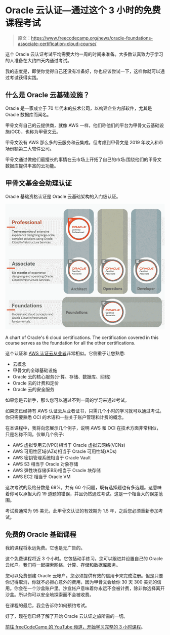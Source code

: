 # Oracle 云认证—通过这个 3 小时的免费课程考试

> 原文：<https://www.freecodecamp.org/news/oracle-foundations-associate-certification-cloud-course/>

这个 Oracle 云认证考试平均需要大约一周的时间来准备。大多数认真致力于学习的人准备在大约四天内通过考试。

我的态度是，即使你觉得自己还没有准备好，你也应该尝试一下，这样你就可以通过考试获得实践。

## 什么是 Oracle 云基础设施？

Oracle 是一家成立于 70 年代末的技术公司，以构建企业内部软件，尤其是 Oracle 数据库而闻名。

甲骨文有自己的云提供商，就像 AWS 一样，他们称他们的平台为甲骨文云基础设施(OCI)，也称为甲骨文云。

甲骨文没有 AWS 那么多的云服务和云集成。但考虑到甲骨文是 2019 年收入和市场份额第二大软件公司。

甲骨文通过做他们最擅长的事情在云市场上开拓了自己的市场:围绕他们的甲骨文数据库提供丰富的云功能。

## 甲骨文基金会助理认证

Oracle 基础资格认证是 Oracle 云基础架构的入门级认证。

![certimage](img/7cad0e8ed1b72f3a38ca0e829674aa51.png)

A chart of Oracle's 6 cloud certifications. The certification covered in this course serves as the foundation for all the other certifications.

这个认证和 [AWS 认证云从业者](https://www.freecodecamp.org/news/aws-certified-cloud-practitioner-training-2019-free-video-course/)非常相似。它侧重于让您熟悉:

*   云概念
*   甲骨文的全球基础设施
*   Oracle 云的核心服务(计算、存储、数据库、网络)
*   Oracle 云的计费和定价
*   Oracle 云的安全服务

如果您是云新手，那么您可以通过不到一周的学习来通过考试。

如果您已经持有 AWS 认证云从业者证书，只需几个小时的学习就可以通过考试。你只需要熟悉 OCI 的术语和一些关于账户管理和计费的概念。

在本课程中，我将向您展示几个例子，说明 AWS 和 OCI 在技术方面非常相似，只是名称不同。仅举几个例子:

*   AWS 虚拟专用云(VPC)相当于 Oracle 虚拟云网络(VCNs)
*   AWS 可用性区域(AZs)相当于 Oracle 可用性域(ADs)
*   AWS 密钥管理系统相当于 Oracle Vault
*   AWS S3 相当于 Oracle 对象存储
*   AWS 弹性块存储(EBS)相当于 Oracle 块存储
*   AWS EC2 相当于 Oracle VM

这次考试的及格分数是 68%。共有 60 个问题，既有选择题也有多选题。这意味着你可以承担大约 19 道题的错误，并且仍然通过考试。这是一个相当大的误差范围。

考试费通常为 95 美元，此甲骨文认证的有效期为 1.5 年，之后您必须重新参加考试。

## 免费的 Oracle 基础课程

我的课程将永远免费。它也是无广告的。

这个免费课程将近 3 个小时。它包括动手练习。您可以跟进并设置自己的 Oracle 云帐户。我们将一起探索网络、计算、存储和数据库服务。

您可以免费创建 Oracle 云帐户。您必须提供有效的信用卡来完成注册。但是只要你记得取消，你就不必担心意外的费用，因为甲骨文会给你 30 天 300 美元的信用。你会在一个沙盒账户里。沙盒帐户意味着你永远不会被计费，除非你选择离开沙盒。所以你可以安全地探索而不会被收费。

在课程的最后，我会告诉你如何预约考试。

好了，现在您已经了解了开始 Oracle 云认证之旅所需的一切。

[前往 freeCodeCamp 的 YouTube 频道，开始学习完整的 3 小时课程](https://www.youtube.com/watch?v=si9tjcnxruU)。
